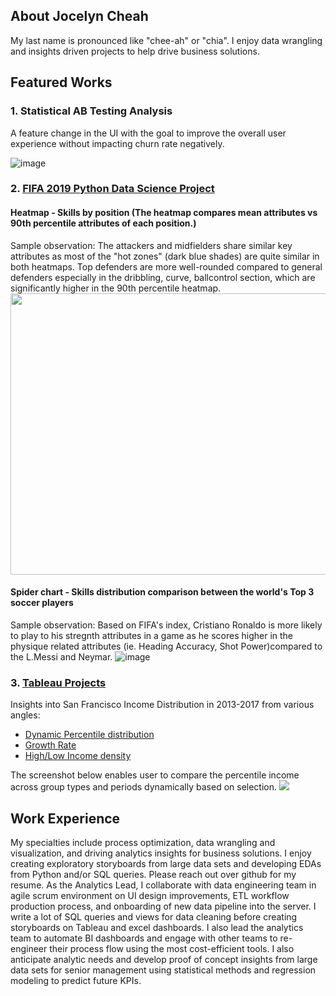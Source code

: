 ## About Jocelyn Cheah
My last name is pronounced like "chee-ah" or "chia". I enjoy data wrangling and insights driven projects to help drive business solutions. 

## Featured Works

### 1. Statistical AB Testing Analysis
A feature change in the UI with the goal to improve the overall user experience without impacting churn rate negatively. 

![image](https://user-images.githubusercontent.com/48953655/85954321-99f36000-b944-11ea-9e78-67ea335b6e0c.png)

### 2. [FIFA 2019 Python Data Science Project](https://github.com/jojoms711/FIFA-2019-data-analysis/blob/master/Project%20code.ipynb)

#### Heatmap - Skills by position (The heatmap compares mean attributes vs 90th percentile attributes of each position.)

Sample observation: The attackers and midfielders share similar key attributes as most of the "hot zones" (dark blue shades) are quite similar in both heatmaps.
Top defenders are more well-rounded compared to general defenders especially in the dribbling, curve, ballcontrol section, which are significantly higher in the 90th percentile heatmap.
<img src="https://user-images.githubusercontent.com/48953655/85954728-754cb780-b947-11ea-9b2d-3e114c3df468.png" width="600" height="450">

#### Spider chart - Skills distribution comparison between the world's Top 3 soccer players

Sample observation: Based on FIFA's index, Cristiano Ronaldo is  more likely to play to his stregnth attributes in a game as he scores higher in the physique related attributes (ie. Heading Accuracy, Shot Power)compared to the L.Messi and  Neymar.
![image](https://user-images.githubusercontent.com/48953655/85954332-abd50300-b944-11ea-8796-ac53ea6c86cd.png)


### 3. [Tableau Projects](https://public.tableau.com/profile/jocelyncheah#!/)
Insights into San Francisco Income Distribution in 2013-2017 from various angles:
- [Dynamic Percentile distribution](https://public.tableau.com/profile/jocelyncheah#!/vizhome/PercentileView/PercentileView)
- [Growth Rate](https://public.tableau.com/profile/jocelyncheah#!/vizhome/Draft_73/GrowthView)
- [High/Low Income density](https://public.tableau.com/profile/jocelyncheah#!/vizhome/IncomeView/IncomeView) 

The screenshot below enables user to compare the percentile income across group types and periods dynamically based on selection. 
<img src="https://user-images.githubusercontent.com/48953655/85955093-4f74e200-b94a-11ea-8446-35fa25257513.png">


## Work Experience
My specialties include process optimization, data wrangling and visualization, and driving analytics insights for business solutions. I enjoy creating exploratory storyboards from large data sets and developing EDAs from Python and/or SQL queries. 
Please reach out over github for my resume. 
As the Analytics Lead, I collaborate with data engineering team in agile scrum environment on UI design improvements, ETL workflow production process, and onboarding of new data pipeline into the server.
I write a lot of SQL queries and views for data cleaning before creating storyboards on Tableau and excel dashboards. I also lead the analytics team to automate BI dashboards and engage with other teams to re-engineer their process flow using the most cost-efficient tools.
I also anticipate analytic needs and develop proof of concept insights from large data sets for senior management using statistical methods and regression modeling to predict future KPIs.
